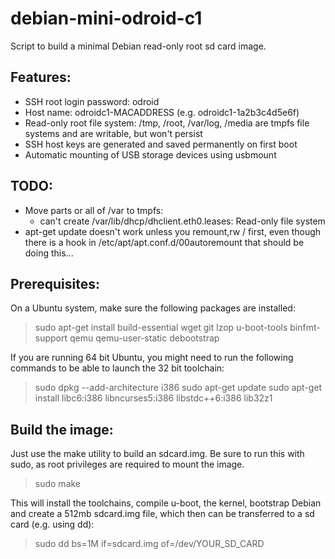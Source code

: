 debian-mini-odroid-c1
=====================

Script to build a minimal Debian read-only root sd card image.

## Features:
* SSH root login password: odroid
* Host name: odroidc1-MACADDRESS (e.g. odroidc1-1a2b3c4d5e6f)
* Read-only root file system: /tmp, /root, /var/log, /media are tmpfs file systems and are writable, but won't persist
* SSH host keys are generated and saved permanently on first boot
* Automatic mounting of USB storage devices using usbmount

## TODO:
* Move parts or all of /var to tmpfs:
  * can't create /var/lib/dhcp/dhclient.eth0.leases: Read-only file system
* apt-get update doesn't work unless you remount,rw / first, even though there is a hook in /etc/apt/apt.conf.d/00autoremount that should be doing this...

## Prerequisites:
On a Ubuntu system, make sure the following packages are installed:
> sudo apt-get install build-essential wget git lzop u-boot-tools binfmt-support qemu qemu-user-static debootstrap

If you are running 64 bit Ubuntu, you might need to run the following commands to be able to launch the 32 bit toolchain:
> sudo dpkg --add-architecture i386
> sudo apt-get update
> sudo apt-get install libc6:i386 libncurses5:i386 libstdc++6:i386 lib32z1

## Build the image:
Just use the make utility to build an sdcard.img.  Be sure to run this with sudo, as root privileges are required to mount the image.

> sudo make

This will install the toolchains, compile u-boot, the kernel, bootstrap Debian and create a 512mb sdcard.img file, which then can be transferred to a sd card (e.g. using dd):

> sudo dd bs=1M if=sdcard.img of=/dev/YOUR_SD_CARD
